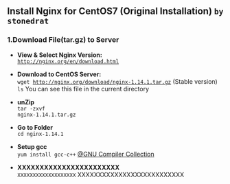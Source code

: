 ## Install Nginx for CentOS7 (Original Installation) `by stonedrat`
### 1.Download File(tar.gz) to Server
* <b>View & Select Nginx Version:</b><br>
<code>http://nginx.org/en/download.html</code><br>
* <b>Download to CentOS Server:</b><br>
<code>wget http://nginx.org/download/nginx-1.14.1.tar.gz</code> (Stable version)<br>
<code>ls</code> You can see this file in the current directory<br>
* <b>unZip</b><br>
<code>tar -zxvf nginx-1.14.1.tar.gz</code>
* <b>Go to Folder</b><br>
<code>cd nginx-1.14.1</code><br>
* <b>Setup gcc</b><br>
<code>yum install gcc-c++</code> [@GNU Compiler Collection](https://en.wikipedia.org/wiki/GNU_Compiler_Collection)<br>

















* <b>XXXXXXXXXXXXXXXXXXXXXXX</b><br>
<code>XXXXXXXXXXXXXXXXXXX</code> XXXXXXXXXXXXXXXXXXXXXXXXXX<br>